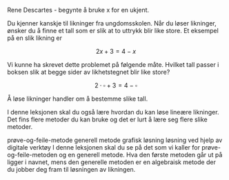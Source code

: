 
Rene Descartes - begynte å bruke x for en ukjent.

Du kjenner kanskje til likninger fra ungdomsskolen. Når du løser likninger, ønsker du å finne et tall som er slik at to uttrykk blir like store. Et eksempel på en slik likning er 

$$ 2x+3=4-x$$

Vi kunne ha skrevet dette problemet på følgende måte. Hvilket tall passer i boksen slik at begge sider av likhetstegnet blir like store? 

$$ 2 \cdot \square +3=4-\square$$  

Å løse likninger handler om å bestemme slike tall.

I denne leksjonen skal du også lære hvordan du kan løse lineære likninger. Det fins flere metoder du kan bruke og det er lurt å lære seg flere slike metoder.

prøve-og-feile-metode
generell metode
grafisk løsning
løsning ved hjelp av digitale verktøy 
I denne leksjonen skal du se på det som vi kaller for prøve-og-feile-metoden og en generell metode. Hva den første metoden går ut på ligger i navnet, mens den generelle metoden er en algebraisk metode der du jobber deg fram til løsningen av likningen. 